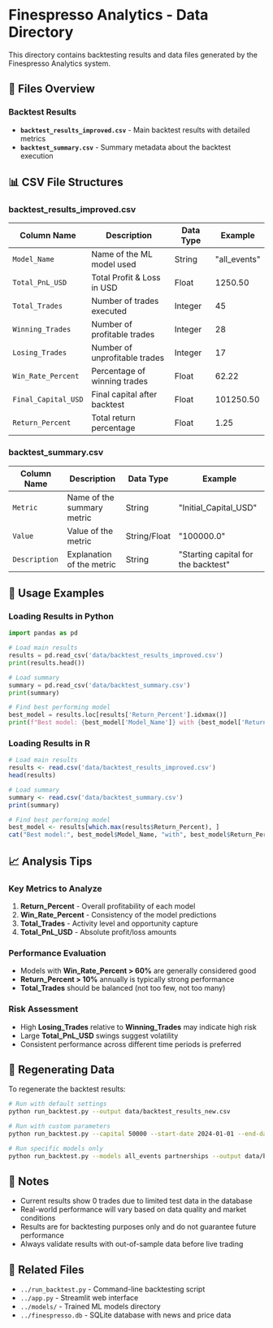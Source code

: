 # Finespresso Analytics - Data Directory

This directory contains backtesting results and data files generated by the Finespresso Analytics system.

## 📁 Files Overview

### Backtest Results
- **`backtest_results_improved.csv`** - Main backtest results with detailed metrics
- **`backtest_summary.csv`** - Summary metadata about the backtest execution

## 📊 CSV File Structures

### backtest_results_improved.csv

| Column Name | Description | Data Type | Example |
|-------------|-------------|-----------|---------|
| `Model_Name` | Name of the ML model used | String | "all_events" |
| `Total_PnL_USD` | Total Profit & Loss in USD | Float | 1250.50 |
| `Total_Trades` | Number of trades executed | Integer | 45 |
| `Winning_Trades` | Number of profitable trades | Integer | 28 |
| `Losing_Trades` | Number of unprofitable trades | Integer | 17 |
| `Win_Rate_Percent` | Percentage of winning trades | Float | 62.22 |
| `Final_Capital_USD` | Final capital after backtest | Float | 101250.50 |
| `Return_Percent` | Total return percentage | Float | 1.25 |

### backtest_summary.csv

| Column Name | Description | Data Type | Example |
|-------------|-------------|-----------|---------|
| `Metric` | Name of the summary metric | String | "Initial_Capital_USD" |
| `Value` | Value of the metric | String/Float | "100000.0" |
| `Description` | Explanation of the metric | String | "Starting capital for the backtest" |

## 🚀 Usage Examples

### Loading Results in Python
```python
import pandas as pd

# Load main results
results = pd.read_csv('data/backtest_results_improved.csv')
print(results.head())

# Load summary
summary = pd.read_csv('data/backtest_summary.csv')
print(summary)

# Find best performing model
best_model = results.loc[results['Return_Percent'].idxmax()]
print(f"Best model: {best_model['Model_Name']} with {best_model['Return_Percent']:.2f}% return")
```

### Loading Results in R
```r
# Load main results
results <- read.csv('data/backtest_results_improved.csv')
head(results)

# Load summary
summary <- read.csv('data/backtest_summary.csv')
print(summary)

# Find best performing model
best_model <- results[which.max(results$Return_Percent), ]
cat("Best model:", best_model$Model_Name, "with", best_model$Return_Percent, "% return\n")
```

## 📈 Analysis Tips

### Key Metrics to Analyze
1. **Return_Percent** - Overall profitability of each model
2. **Win_Rate_Percent** - Consistency of the model predictions
3. **Total_Trades** - Activity level and opportunity capture
4. **Total_PnL_USD** - Absolute profit/loss amounts

### Performance Evaluation
- Models with **Win_Rate_Percent > 60%** are generally considered good
- **Return_Percent > 10%** annually is typically strong performance
- **Total_Trades** should be balanced (not too few, not too many)

### Risk Assessment
- High **Losing_Trades** relative to **Winning_Trades** may indicate high risk
- Large **Total_PnL_USD** swings suggest volatility
- Consistent performance across different time periods is preferred

## 🔄 Regenerating Data

To regenerate the backtest results:

```bash
# Run with default settings
python run_backtest.py --output data/backtest_results_new.csv

# Run with custom parameters
python run_backtest.py --capital 50000 --start-date 2024-01-01 --end-date 2024-12-31 --output data/backtest_custom.csv

# Run specific models only
python run_backtest.py --models all_events partnerships --output data/backtest_selected.csv
```

## 📝 Notes

- Current results show 0 trades due to limited test data in the database
- Real-world performance will vary based on data quality and market conditions
- Results are for backtesting purposes only and do not guarantee future performance
- Always validate results with out-of-sample data before live trading

## 🔗 Related Files

- `../run_backtest.py` - Command-line backtesting script
- `../app.py` - Streamlit web interface
- `../models/` - Trained ML models directory
- `../finespresso.db` - SQLite database with news and price data

